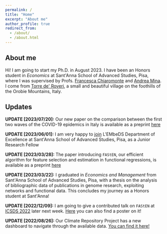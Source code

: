 ```yaml
---
permalink: /
title: "Home"
excerpt: "About me"
author_profile: true
redirect_from: 
  - /about/
  - /about.html
---
```


## About me

Hi! I am going to start my Ph.D. in August 2023. I have been an Honors student in *Economics* at Sant'Anna School of Advanced Studies, Pisa, where I was supervised by Profs. [Francesca Chiaromonte](https://sites.psu.edu/chiaromonte/) and [Andrea Mina](https://www.santannapisa.it/en/andrea-mina). I come from [Torre de' Roveri](https://testalorenzo.github.io/images/tdr.jpg), a small and beautiful village on the foothills of the Orobie Mountains, Italy.

## Updates

**UPDATE [2023/07/20]:** Our new paper on the comparison between the first two waves of the COVID-19 epidemics in Italy is available as a preprint [here](https://arxiv.org/abs/2307.09820)

**UPDATE [2023/06/01]:** I am very happy to [join](https://www.santannapisa.it/it/news/we-welcome-dr-lorenzo-testa-lembeds-affiliate) L'EMbeDS Department of Excellence at Sant'Anna School of Advanced Studies, Pisa, as a Junior Research Fellow

**UPDATE [2023/03/28]:** The paper introducing `FAStEN`, our efficient algorithm for feature selection and estimation in functional regressions, is available as a preprint [here](https://arxiv.org/abs/2303.14801)

**UPDATE [2023/03/22]:** I graduated in *Economics and Management* from Sant'Anna School of Advanced Studies, Pisa, with a thesis on the analysis of bibliographic data of publications in genome research, exploiting networks and functional data. This concludes my journey as a Honors student at Sant'Anna!

**UPDATE [2022/12/09]:** I am going to give a contributed talk on `FAStEN` at [ICSDS 2022](https://sites.google.com/view/icsds2022/home?authuser=0) later next week. [Here](https://testalorenzo.github.io/files/FAStEN_poster.pdf) you can also find a poster on it!

**UPDATE [2022/08/26]:** Our Climate Repository Project has a new dashboard to navigate through the available data. [You can find it here!](https://climaterepo.streamlitapp.com/)